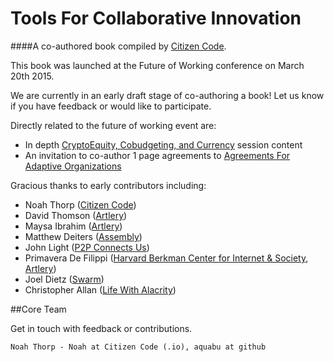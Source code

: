 # Tools For Collaborative Innovation
####A co-authored book compiled by [Citizen Code](http://citizencode.io).

This book was launched at the Future of Working conference on March 20th 2015. 

We are currently in an early draft stage of co-authoring a book! Let us know if you have feedback or would like to participate.


Directly related to the future of working event are:

* In depth [CryptoEquity, Cobudgeting, and Currency](cryptoequity-cobudgeting-currency.md) session content
* An invitation to co-author 1 page agreements to [Agreements For Adaptive Organizations](agreements_for_adaptive_organizations.md)



Gracious thanks to early contributors including:
    
* Noah Thorp ([Citizen Code](http://citizencode.io))
* David Thomson ([Artlery](http://artlery.com))
* Maysa Ibrahim ([Artlery](http://artlery.com)) 
* Matthew Deiters ([Assembly](http://assembly.com))
* John Light ([P2P Connects Us](http://p2pconnects.us))
* Primavera De Filippi ([Harvard Berkman Center for Internet & Society](http://cyber.law.harvard.edu), [Artlery](http://artlery.com))
* Joel Dietz ([Swarm](http://swarm.fund))
* Christopher Allan ([Life With Alacrity](http://www.lifewithalacrity.com))

##Core Team

Get in touch with feedback or contributions.

    Noah Thorp - Noah at Citizen Code (.io), aquabu at github

